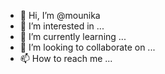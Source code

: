 - 👋 Hi, I’m @mounika
- 👀 I’m interested in ...
- 🌱 I’m currently learning ...
- 💞️ I’m looking to collaborate on ...
- 📫 How to reach me ...

<!---
mounikkaa/mounikkaa is a ✨ special ✨ repository because its `README.md` (this file) appears on your GitHub profile.
You can click the Preview link to take a look at your changes.
--->
